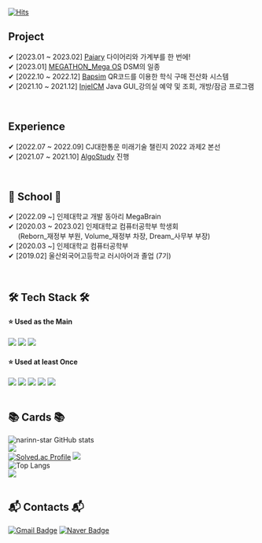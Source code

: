 <!-- ![header](https://capsule-render.vercel.app/api?type=cylinder&color=bbdefb&height=100&section=header&text=Narin's%20World&animation=fadeIn&fontSize=40&fontColor=9a84ce) -->
[![Hits](https://hits.seeyoufarm.com/api/count/incr/badge.svg?url=https%3A%2F%2Fgithub.com%2Fnarinn-star&count_bg=%2357B5FF&title_bg=%23000000&icon=github.svg&icon_color=%23FFFFFF&title=hits&edge_flat=false)](https://hits.seeyoufarm.com)

## Project 
✔ [2023.01 ~ 2023.02] [Paiary](https://github.com/Graduation-23/front)  다이어리와 가계부를 한 번에! <br>
✔ [2023.01] [MEGATHON_Mega OS](https://github.com/inje-megabrain/Mos-fe)  DSM의 일종 <br>
✔ [2022.10 ~ 2022.12] [Bapsim](https://github.com/CapstoneDesign-Plus/CapstoneDesign2022)  QR코드를 이용한 학식 구매 전산화 시스템 <br>
✔ [2021.10 ~ 2021.12] [InjeICM](https://github.com/LuxuryJava/InjeClassManager)  Java GUI_강의실 예약 및 조회, 개방/잠금 프로그램 <br>

<br>

## Experience
✔ [2022.07 ~ 2022.09] CJ대한통운 미래기술 챌린지 2022 과제2 본선 <br>
✔ [2021.07 ~ 2021.10] [AlgoStudy](https://github.com/h0thaji/injeAlgoStudy) 진행

<br>

## 🏫 School 🏫
✔ [2022.09 ~] 인제대학교 개발 동아리 MegaBrain <br>
✔ [2020.03 ~ 2023.02] 인제대학교 컴퓨터공학부 학생회 <br>
&nbsp; &nbsp; &nbsp;(Reborn_재정부 부원, Volume_재정부 차장, Dream_사무부 부장) <br>
✔ [2020.03 ~] 인제대학교 컴퓨터공학부 <br>
✔ [2019.02] 울산외국어고등학교 러시아어과 졸업 (7기)

<br>

## 🛠 Tech Stack 🛠
#### ⭐ Used as the Main
<img src="https://img.shields.io/badge/React-61DAFB?style=for-the-badge&logo=React&logoColor=white"> <img src="https://img.shields.io/badge/TypeScript-3178C6?style=for-the-badge&logo=TypeScript&logoColor=white"> <img src="https://img.shields.io/badge/JavaScript-F7DF1E?style=for-the-badge&logo=JavaScript&logoColor=white">
#### ⭐ Used at least Once
<img src="https://img.shields.io/badge/HTML5-E34F26?style=for-the-badge&logo=HTML5&logoColor=white"> <img src="https://img.shields.io/badge/CSS3-1572B6?style=for-the-badge&logo=CSS3&logoColor=white"> <img src="https://img.shields.io/badge/JAVA-007396?style=for-the-badge&logo=OpenJDK&logoColor=white"> <img src="https://img.shields.io/badge/C++-00599C?style=for-the-badge&logo=C++&logoColor=white"> <img src="https://img.shields.io/badge/MySQL-4479A1?style=for-the-badge&logo=MySQL&logoColor=white"> <br><br>


## 📚 Cards 📚
![narinn-star GitHub stats](https://github-readme-stats.vercel.app/api?username=narinn-star&show_icons=true&theme=dark) <br>
<img src="https://github-readme-stats.vercel.app/api?username=narinn-star&show_icons=true&theme=dark"><br>
[![Solved.ac Profile](http://mazassumnida.wtf/api/v2/generate_badge?boj=gp_9716)](https://solved.ac/gp_9716) 
<img src="http://mazassumnida.wtf/api/v2/generate_badge?boj=gp_9716"><br>
![Top Langs](https://github-readme-stats.vercel.app/api/top-langs/?username=narinn-star&layout=compact) <br>
<img src="https://github-readme-stats.vercel.app/api/top-langs/?username=narinn-star&layout=compact"> <br><br>


## 📬 Contacts 📬
[![Gmail Badge](https://img.shields.io/badge/Gmail-d14836?style=flat-square&logo=Gmail&logoColor=white&link=mailto:skfls2727@gmail.com)](mailto:skfls2727@gmail.com)
[![Naver Badge](https://img.shields.io/badge/Naver-03C75A?style=flat-square&logo=Naver&logoColor=white&link=mailto:skfls2618@naver.com)](mailto:skfls2618@naver.com)


<!--
<div align="center">
  <a href="instagram.com" target="_blank"><img src="https://img.shields.io/badge/Instagram-E4405F?style=flat-square&logo=Instagram&logoColor=white"></a>
</div>
-->

<!-- ### Hi there 👋-->

